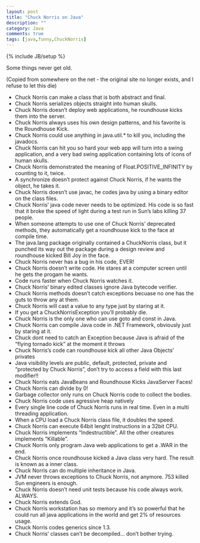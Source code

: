 ```yaml
---
layout: post
title: "Chuck Norris on Java"
description: ""
category: Java
comments: true
tags: [java,funny,ChuckNorris]
---
```

{% include JB/setup %}

Some things never get old.

(Copied from somewhere on the net - the original site no longer exists, and I refuse to let this die)

* Chuck Norris can make a class that is both abstract and final.
* Chuck Norris serializes objects straight into human skulls.
* Chuck Norris doesn’t deploy web applications, he roundhouse kicks them into the server.
* Chuck Norris always uses his own design patterns, and his favorite is the Roundhouse Kick.
* Chuck Norris could use anything in java.util.* to kill you, including the javadocs.
* Chuck Norris can hit you so hard your web app will turn into a swing application, and a very bad swing application containing lots of icons of human skulls.
* Chuck Norris demonstrated the meaning of Float.POSITIVE_INFINITY by counting to it, twice.
* A synchronize doesn’t protect against Chuck Norris, if he wants the object, he takes it.
* Chuck Norris doesn’t use javac, he codes java by using a binary editor on the class files.
* Chuck Norris’ java code never needs to be optimized. His code is so fast that it broke the speed of light during a test run in Sun’s labs killing 37 people.
* When someone attempts to use one of Chuck Norris’ deprecated methods, they automatically get a roundhouse kick to the face at compile time.
* The java.lang package originally contained a ChuckNorris class, but it punched its way out the package during a design review and roundhouse kicked Bill Joy in the face.
* Chuck Norris never has a bug in his code, EVER!
* Chuck Norris doesn’t write code. He stares at a computer screen until he gets the progam he wants.
* Code runs faster when Chuck Norris watches it.
* Chuck Norris’ binary edited classes ignore Java bytecode verifier.
* Chuck Norris methods doesn’t catch exceptions becuase no one has the guts to throw any at them.
* Chuck Norris will cast a value to any type just by staring at it.
* If you get a ChuckNorrisException you’ll probably die.
* Chuck Norris is the only one who can use goto and const in Java.
* Chuck Norris can compile Java code in .NET Framework, obviously just by staring at it.
* Chuck dont need to catch an Exception because Java is afraid of the “flying tornado kick” at the moment it throws
* Chuck Norris’s code can roundhouse kick all other Java Objects’ privates
* Java visibility levels are public, default, protected, private and “protected by Chuck Norris”, don’t try to access a field with this last modifier!!
* Chuck Norris eats JavaBeans and Roundhouse Kicks JavaServer Faces!
* Chuck Norris can divide by 0!
* Garbage collector only runs on Chuck Norris code to collect the bodies.
* Chuck Norris code uses agressive heap natively
* Every single line code of Chuck Norris runs in real time. Even in a multi threading application.
* When a CPU load a Chuck Norris class file, it doubles the speed.
* Chuck Norris can execute 64bit lenght instructions in a 32bit CPU.
* Chuck Norris implements “Indestructible”. All the other creatures implements “Killable”.
* Chuck Norris only program Java web applications to get a .WAR in the end.
* Chuck Norris once roundhouse kicked a Java class very hard. The result is known as a inner class.
* Chuck Norris can do multiple inheritance in Java.
* JVM never throws exceptions to Chuck Norris, not anymore. 753 killed Sun engineers is enough.
* Chuck Norris doesn’t need unit tests because his code always work. ALWAYS.
* Chuck Norris extends God.
* Chuck Norris workstation has so memory and it’s so powerful that he could run all java applications in the world and get 2% of resources usage.
* Chuck Norris codes generics since 1.3.
* Chuck Norris’ classes can’t be decompiled... don’t bother trying.
